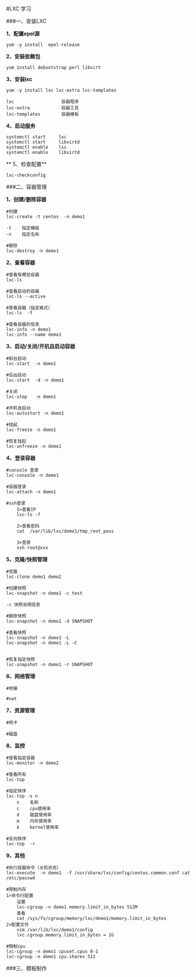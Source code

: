 
#LXC 学习

###一、安装LXC

**1、配置epel源**

    yum -y install  epel-release
**2、安装依赖包**
    
    yum install debootstrap perl libvirt


**3、安装lxc** 

    yum -y install lxc lxc-extra lxc-templates 
    
    lxc                  容器程序
    lxc-extra            容器工具
    lxc-templates        容器模板
    
**4、启动服务**
    
    systemctl start     lxc
    systemctl start     libvirtd
    systemctl enable    lxc
    systemctl enable    libvirtd    

** 5、检查配置**
 
    lxc-checkconfig
     
###二、容器管理

**1、创建/删除容器**
    
    #创建
    lxc-create -t centos  -n demo1
    
    -t    指定模板
    -n    指定名称
    
    #删除
    lxc-destroy -n demo1

    
**2、查看容器**

    #查看有哪些容器
    lxc-ls  
    
    #查看启动的容器
    lxc-ls --active
    
    #查看容器（指定格式）
    lxc-ls  -f
    
    #查看容器的信息
    lxc-info -n demo1
    lxc-info --name demo1
    
    
**3、启动/关闭/开机自启动容器**
    
    #前台启动
    lxc-start  -n demo1
    
    #后台启动        
    lxc-start  -d -n demo1
    
    #关闭
    lxc-stop   -n demo1
    
    #开机自启动
    lxc-autostart -n demo1
    
    #挂起
    lxc-freeze -n demo1
    
    #恢复挂起
    lxc-unfreeze -n demo1

**4、登录容器**

    #console 登录
    lxc-console -n demo1
    
    #容器登录
    lxc-attach -n demo1
    
    #ssh登录
        1>查看IP
        lxc-ls -f
        
        2>查看密码
        cat  /var/lib/lxc/demo1/tmp_root_pass  
        
        3>登录
        ssh root@xxx
    
**5、克隆/快照管理**

    #克隆
    lxc-clone demo1 demo2
    
    #创建快照
    lxc-snapshot -n demo1 -c test
    
    -c 快照说明信息 
    
    #删除快照
    lxc-snapshot -n demo1 -d SNAPSHOT
     
    #查看快照
    lxc-snapshot -n demo1 -L
    lxc-snapshot -n demo1 -L -C
    
    
    #恢复指定快照
    lxc-snapshot -n demo1 -r SNAPSHOT
    
**6、网络管理**

    #桥接
    
    #nat

**7、资源管理**

    #网卡
    
    #磁盘            
    

**8、监控**

    #查看指定容器
    lxc-monitor -n demo2
    
    #查看所有
    lxc-top 
    
    #指定排序
    lxc-top -s n
        n    名称
        c    cpu使用率   
        d    磁盘使用率
        m    内存使用率
        k    kernel使用率
        
    #反向排序
    lxc-top  -r    

**9、其他**
    
    #执行容器命令（关机状态）
    lxc-execute  -n demo1  -f /usr/share/lxc/config/centos.common.conf cat /etc/passwd    

    #限制内存
    1>命令行配置
        设置
        lxc-cgroup -n demo1 memory.limit_in_bytes 512M
        查看
        cat /sys/fs/cgroup/memory/lxc/demo1/memory.limit_in_bytes 
    2>配置文件
        vim /var/lib/lxc/demo1/config
        lxc.cgroup.memory.limit_in_bytes = 1G
        
    #限制cpu
    lxc-cgroup -n demo1 cpuset.cpus 0-1
    lxc-cgroup -n demo1 cpu.shares 512

###三、模板制作

    